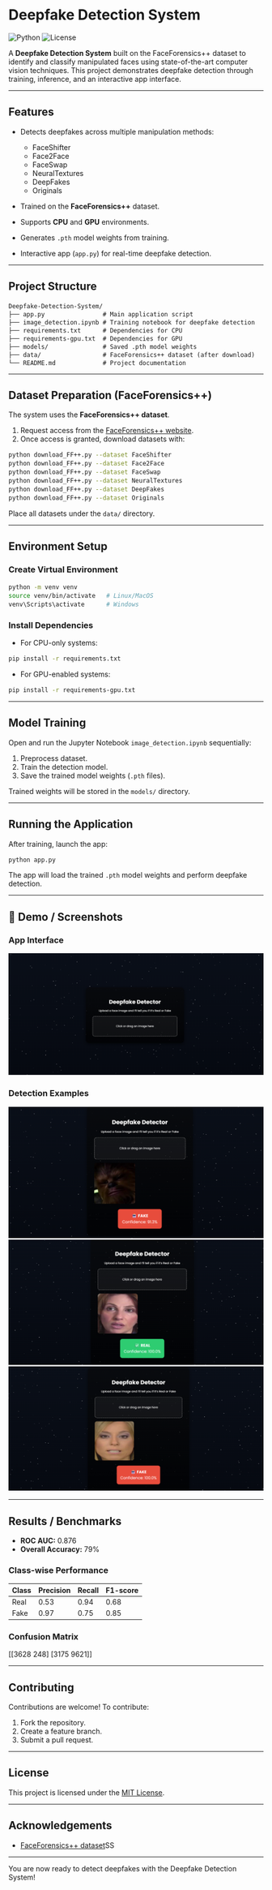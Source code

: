 # Deepfake Detection System

![Python](https://img.shields.io/badge/python-3.10-blue) ![License](https://img.shields.io/badge/license-MIT-green)

A **Deepfake Detection System** built on the FaceForensics++ dataset to identify and classify manipulated faces using state-of-the-art computer vision techniques. This project demonstrates deepfake detection through training, inference, and an interactive app interface.

---

## Features

* Detects deepfakes across multiple manipulation methods:

  * FaceShifter
  * Face2Face
  * FaceSwap
  * NeuralTextures
  * DeepFakes
  * Originals
* Trained on the **FaceForensics++** dataset.
* Supports **CPU** and **GPU** environments.
* Generates `.pth` model weights from training.
* Interactive app (`app.py`) for real-time deepfake detection.

---

## Project Structure

```plaintext
Deepfake-Detection-System/
├── app.py                # Main application script
├── image_detection.ipynb # Training notebook for deepfake detection
├── requirements.txt      # Dependencies for CPU
├── requirements-gpu.txt  # Dependencies for GPU
├── models/               # Saved .pth model weights
├── data/                 # FaceForensics++ dataset (after download)
└── README.md             # Project documentation
```

---

## Dataset Preparation (FaceForensics++)

The system uses the **FaceForensics++ dataset**.

1. Request access from the [FaceForensics++ website](https://github.com/ondyari/FaceForensics).
2. Once access is granted, download datasets with:

```bash
python download_FF++.py --dataset FaceShifter
python download_FF++.py --dataset Face2Face
python download_FF++.py --dataset FaceSwap
python download_FF++.py --dataset NeuralTextures
python download_FF++.py --dataset DeepFakes
python download_FF++.py --dataset Originals
```

Place all datasets under the `data/` directory.

---

## Environment Setup

### Create Virtual Environment

```bash
python -m venv venv
source venv/bin/activate   # Linux/MacOS
venv\Scripts\activate      # Windows
```

### Install Dependencies

* For CPU-only systems:

```bash
pip install -r requirements.txt
```

* For GPU-enabled systems:

```bash
pip install -r requirements-gpu.txt
```

---

## Model Training

Open and run the Jupyter Notebook `image_detection.ipynb` sequentially:

1. Preprocess dataset.
2. Train the detection model.
3. Save the trained model weights (`.pth` files).

Trained weights will be stored in the `models/` directory.

---

## Running the Application

After training, launch the app:

```bash
python app.py
```

The app will load the trained `.pth` model weights and perform deepfake detection.

---
## 📸 Demo / Screenshots

### App Interface
![App Interface](assets/Screenshot%202025-09-26%20223946.png)

### Detection Examples
![Detection Example 1](assets/Screenshot%202025-09-26%20225128.png)  
![Detection Example 2](assets/Screenshot%202025-09-26%20225146.png)  
![Detection Example 3](assets/Screenshot%202025-09-26%20225256.png)

---

## Results / Benchmarks

- **ROC AUC:** 0.876  
- **Overall Accuracy:** 79%  

### Class-wise Performance
| Class | Precision | Recall | F1-score |
|-------|-----------|--------|----------|
| Real  | 0.53      | 0.94   | 0.68     |
| Fake  | 0.97      | 0.75   | 0.85     |

### Confusion Matrix

[[3628 248]
[3175 9621]]

---

## Contributing

Contributions are welcome! To contribute:

1. Fork the repository.
2. Create a feature branch.
3. Submit a pull request.

---

## License

This project is licensed under the [MIT License](LICENSE).

---

## Acknowledgements

* [FaceForensics++ dataset](https://github.com/ondyari/FaceForensics)SS

---

You are now ready to detect deepfakes with the Deepfake Detection System!
